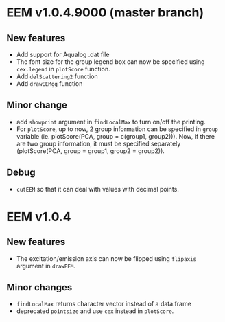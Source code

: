 # EEM v1.0.4.9000 (master branch)
## New features
* Add support for Aqualog .dat file
* The font size for the group legend box can now be specified using `cex.legend` in `plotScore` function.
* Add `delScattering2` function
* Add `drawEEMgg` function

## Minor change
* add `showprint` argument in `findLocalMax` to turn on/off the printing.
* For `plotScore`, up to now, 2 group information can be specified in `group` variable (ie. plotScore(PCA, group = c(group1, group2))). Now, if there are two group information, it must be specified separately (plotScore(PCA, group = group1, group2 = group2)).

## Debug
* `cutEEM` so that it can deal with values with decimal points.

# EEM v1.0.4
## New features
* The excitation/emission axis can now be flipped using `flipaxis` argument in `drawEEM`.

## Minor changes
* `findLocalMax` returns character vector instead of a data.frame
* deprecated `pointsize` and use `cex` instead in `plotScore`.
